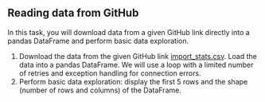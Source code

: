 ## Reading data from GitHub

In this task, you will download data from a given GitHub link directly into a pandas DataFrame and perform basic data exploration.

1. Download the data from the given GitHub link [import_stats.csv](https://raw.githubusercontent.com/jetbrains-academy/pandas-tutorial/main/import_stats.csv). Load the data into a pandas DataFrame. We will use a loop with a limited number of retries and exception handling for connection errors.
2. Perform basic data exploration: display the first 5 rows and the shape (number of rows and columns) of the DataFrame.
